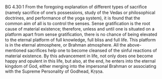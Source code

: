 BG 4.30:1	From the foregoing explanation of different types of sacriﬁce (namely sacriﬁce of one’s possessions, study of the Vedas or philosophical doctrines, and performance of the yoga system), it is found that the common aim of all is to control the senses. Sense gratiﬁcation is the root cause of material existence; therefore, unless and until one is situated on a platform apart from sense gratiﬁcation, there is no chance of being elevated to the eternal platform of full knowledge, full bliss and full life. This platform is in the eternal atmosphere, or Brahman atmosphere. All the above-mentioned sacriﬁces help one to become cleansed of the sinful reactions of material existence. By this advancement in life, not only does one become happy and opulent in this life, but also, at the end, he enters into the eternal kingdom of God, either merging into the impersonal Brahman or associating with the Supreme Personality of Godhead, Kṛṣṇa.